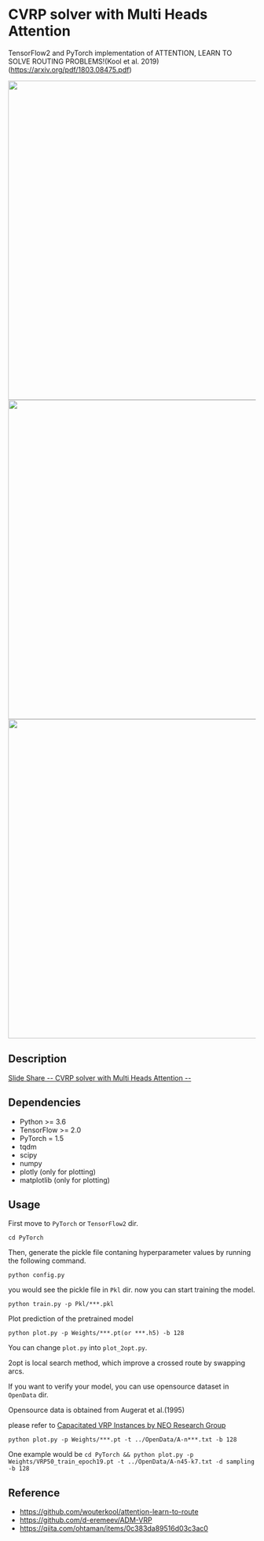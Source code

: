 # CVRP solver with Multi Heads Attention

TensorFlow2 and PyTorch implementation of ATTENTION, LEARN TO SOLVE ROUTING PROBLEMS!(Kool et al. 2019)(https://arxiv.org/pdf/1803.08475.pdf)

<img src="https://user-images.githubusercontent.com/51239551/88506411-cd450f80-d014-11ea-84eb-12e7ab983780.gif" width="650"/>

<img src="https://user-images.githubusercontent.com/51239551/88507610-bfdd5480-d017-11ea-99de-e9850e6be0db.gif" width="650"/>

<img src="https://user-images.githubusercontent.com/51239551/89150677-0ee83400-d59a-11ea-90ed-2852dc1ddd4b.gif" width="650"/>

## Description

[Slide Share -- CVRP solver with Multi Heads Attention --](https://www.slideshare.net/RINTAROSATO4/cvrp-solver-with-multihead-attention)


## Dependencies

* Python >= 3.6
* TensorFlow >= 2.0
* PyTorch = 1.5
* tqdm
* scipy
* numpy
* plotly (only for plotting)
* matplotlib (only for plotting)


## Usage

First move to `PyTorch` or `TensorFlow2` dir. 

```
cd PyTorch
```

Then, generate the pickle file contaning hyperparameter values by running the following command.

```
python config.py
```

you would see the pickle file in `Pkl` dir. now you can start training the model.

```
python train.py -p Pkl/***.pkl
```

Plot prediction of the pretrained model

```
python plot.py -p Weights/***.pt(or ***.h5) -b 128
```

You can change `plot.py` into `plot_2opt.py`.  
  
2opt is local search method, which improve a crossed route by swapping arcs.  
   
If you want to verify your model, you can use opensource dataset in `OpenData` dir.
  
Opensource data is obtained from Augerat et al.(1995)
  
please refer to [Capacitated VRP Instances by NEO Research Group](https://neo.lcc.uma.es/vrp/vrp-instances/capacitated-vrp-instances/)
```
python plot.py -p Weights/***.pt -t ../OpenData/A-n***.txt -b 128
```

One example would be `cd PyTorch && python plot.py -p Weights/VRP50_train_epoch19.pt -t ../OpenData/A-n45-k7.txt -d sampling -b 128` 

## Reference
* https://github.com/wouterkool/attention-learn-to-route
* https://github.com/d-eremeev/ADM-VRP
* https://qiita.com/ohtaman/items/0c383da89516d03c3ac0